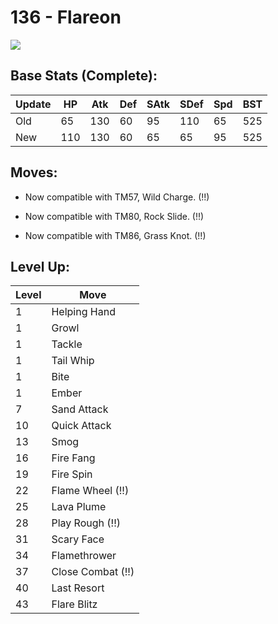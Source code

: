 # 136 - Flareon
![][136]

## Base Stats (Complete):

Update | HP | Atk | Def | SAtk | SDef | Spd | BST
---    | ---| --- | --- | ---  | ---  | --- | ---
Old    | 65 |  130 |  60 |  95  |  110  |  65  |  525
New    | 110 |  130 |  60 |  65  |  65  |  95  |  525

## Moves:

 - Now compatible with TM57, Wild Charge. (!!)

 - Now compatible with TM80, Rock Slide. (!!)

 - Now compatible with TM86, Grass Knot. (!!)

## Level Up:

Level | Move
---   | ---
  1   | Helping Hand
  1   | Growl
  1   | Tackle
  1   | Tail Whip
  1   | Bite
  1   | Ember
  7   | Sand Attack
 10   | Quick Attack
 13   | Smog
 16   | Fire Fang
 19   | Fire Spin
 22   | Flame Wheel (!!)
 25   | Lava Plume
 28   | Play Rough (!!)
 31   | Scary Face
 34   | Flamethrower
 37   | Close Combat (!!)
 40   | Last Resort
 43   | Flare Blitz



[136]: /img/pokemon/136.png
